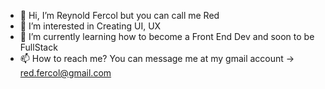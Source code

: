 - 👋 Hi, I’m Reynold Fercol but you can call me Red
- 👀 I’m interested in Creating UI, UX
- 🌱 I’m currently learning how to become a Front End Dev and soon to be FullStack
- 📫 How to reach me? You can message me at my gmail account -> red.fercol@gmail.com
